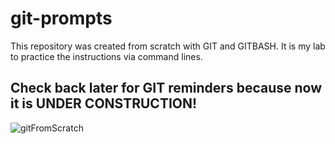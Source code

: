 # git-prompts

This repository was created from scratch with GIT and GITBASH. It is my lab to practice the instructions via command lines.

## Check back later for GIT reminders because now it is UNDER CONSTRUCTION!

![gitFromScratch](https://user-images.githubusercontent.com/5893219/134827857-ce323739-46bb-4cb9-832c-f4fa906642ea.png)
